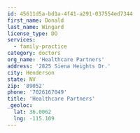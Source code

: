 ```yaml
---
id: 45611d5a-bd1a-4f41-a291-037554ed7344
first_name: Donald
last_name: Wingard
license_type: DO
services:
  - family-practice
category: doctors
org_name: 'Healthcare Partners'
address: '2825 Siena Heights Dr.'
city: Henderson
state: NV
zip: '89052'
phone: '7026167049'
title: 'Healthcare Partners'
_geoloc:
  lat: 36.0062
  lng: -115.109
---
```

